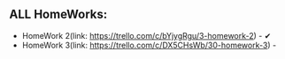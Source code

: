 <b>ALL HomeWorks:</b>
-
* HomeWork 2(link: https://trello.com/c/bYjygRgu/3-homework-2) - ✔
* HomeWork 3(link: https://trello.com/c/DX5CHsWb/30-homework-3) - 